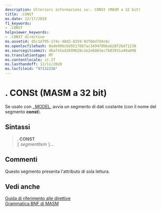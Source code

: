 ```yaml
---
description: Ulteriori informazioni su:. CONSt (MASM a 32 bit)
title: .CONST
ms.date: 12/17/2019
f1_keywords:
- .CONST
helpviewer_keywords:
- .CONST directive
ms.assetid: d5c1d795-174c-48d2-8359-92fbbd7d4c6c
ms.openlocfilehash: 0ede906c6d92176b7ac349478bbab28f2bd71238
ms.sourcegitcommit: d6af41e42699628c3e2e6063ec7b03931a49a098
ms.translationtype: MT
ms.contentlocale: it-IT
ms.lasthandoff: 12/11/2020
ms.locfileid: "97132236"
---
```

# <a name="const-32-bit-masm"></a>. CONSt (MASM a 32 bit)

Se usato con [. MODEL](dot-model.md), avvia un segmento di dati costante (con il nome del segmento **const**).

## <a name="syntax"></a>Sintassi

> **. CONST**\
> ⟦ *segmentItem* ⟧...

## <a name="remarks"></a>Commenti

Questo segmento presenta l'attributo di sola lettura.

## <a name="see-also"></a>Vedi anche

[Guida di riferimento alle direttive](directives-reference.md)\
[Grammatica BNF di MASM](masm-bnf-grammar.md)
